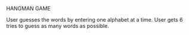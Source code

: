 HANGMAN GAME

User guesses the words by entering one alphabet at a time.
User gets 6 tries to guess as many words as possible.

